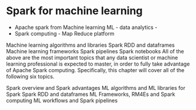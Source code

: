 # Spark for machine learning 
+ Apache spark from Machine learning ML - data analytics - 
+ Spark computing - Map Reduce platform 








  

Machine learning algorithms and libraries
Spark RDD and dataframes
Machine learning frameworks
Spark pipelines
Spark notebooks
All of the above are the most important topics that any data scientist or machine learning professional is expected to master, in order to fully take advantage of Apache Spark computing. Specifically, this chapter will cover all of the following six topics.

Spark overview and Spark advantages
ML algorithms and ML libraries for Spark
Spark RDD and dataframes
ML Frameworks, RM4Es and Spark computing
ML workflows and Spark pipelines